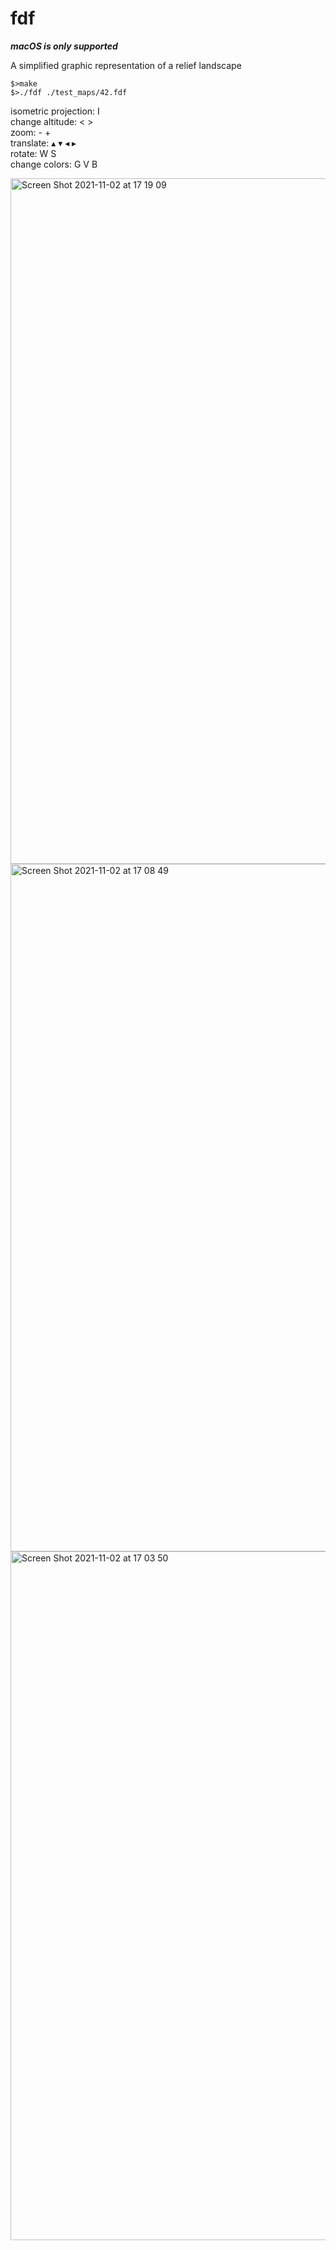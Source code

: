 # fdf
***macOS is only supported***

A simplified graphic representation of a relief landscape
```
$>make
$>./fdf ./test_maps/42.fdf
```
isometric projection: I  
change altitude: < >  
zoom: - +  
translate: ▴ ▾ ◂ ▸  
rotate: W S  
change colors: G V B

<img width="1097" alt="Screen Shot 2021-11-02 at 17 19 09" src="https://user-images.githubusercontent.com/89840597/139865565-27ef4b01-5734-44bb-b1de-b0495dec3141.png">
<img width="1100" alt="Screen Shot 2021-11-02 at 17 08 49" src="https://user-images.githubusercontent.com/89840597/139864241-38ea94e9-b90e-42e4-b5d2-3b2cc437992d.png">
<img width="1102" alt="Screen Shot 2021-11-02 at 17 03 50" src="https://user-images.githubusercontent.com/89840597/139864253-fccb1522-ad5e-488b-97ff-bcb9d21dec77.png">

